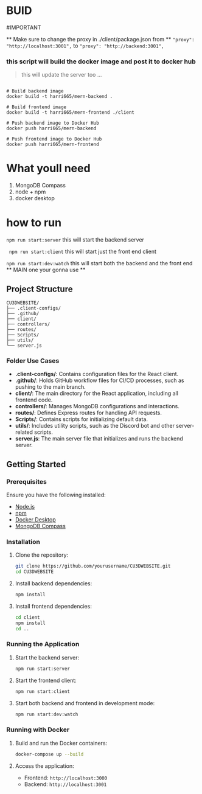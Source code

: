 # BUID 
#IMPORTANT 

** Make sure to change the proxy in ./client/package.json from **
``
"proxy": "http://localhost:3001",
``
to 
``
"proxy": "http://backend:3001",
``

### this script will build the docker image and post it to docker hub
> this will update the server too ... 
```

# Build backend image
docker build -t harri665/mern-backend .

# Build frontend image
docker build -t harri665/mern-frontend ./client

# Push backend image to Docker Hub
docker push harri665/mern-backend

# Push frontend image to Docker Hub
docker push harri665/mern-frontend
```


# What youll need 
1. MongoDB Compass 
2. node + npm 
3. docker desktop 

# how to run 
``` npm run start:server ``` this will start the backend server

``` npm run start:client``` this will start just the front end client 

``` npm run start:dev:watch ``` this will start both the backend and the front end ** MAIN one your gonna use ** 




## Project Structure

```plaintext
CU3DWEBSITE/
├── .client-configs/
├── .github/
├── client/
├── controllers/
├── routes/
├── Scripts/
├── utils/
└── server.js
```

### Folder Use Cases

- **.client-configs/**: Contains configuration files for the React client.
- **.github/**: Holds GitHub workflow files for CI/CD processes, such as pushing to the main branch.
- **client/**: The main directory for the React application, including all frontend code.
- **controllers/**: Manages MongoDB configurations and interactions.
- **routes/**: Defines Express routes for handling API requests.
- **Scripts/**: Contains scripts for initializing default data.
- **utils/**: Includes utility scripts, such as the Discord bot and other server-related scripts.
- **server.js**: The main server file that initializes and runs the backend server.


## Getting Started

### Prerequisites

Ensure you have the following installed:
- [Node.js](https://nodejs.org/)
- [npm](https://www.npmjs.com/)
- [Docker Desktop](https://www.docker.com/products/docker-desktop)
- [MongoDB Compass](https://www.mongodb.com/products/compass)

### Installation

1. Clone the repository:
    ```sh
    git clone https://github.com/yourusername/CU3DWEBSITE.git
    cd CU3DWEBSITE
    ```

2. Install backend dependencies:
    ```sh
    npm install
    ```

3. Install frontend dependencies:
    ```sh
    cd client
    npm install
    cd ..
    ```

### Running the Application

1. Start the backend server:
    ```sh
    npm run start:server
    ```

2. Start the frontend client:
    ```sh
    npm run start:client
    ```

3. Start both backend and frontend in development mode:
    ```sh
    npm run start:dev:watch
    ```

### Running with Docker

1. Build and run the Docker containers:
    ```sh
    docker-compose up --build
    ```

2. Access the application:
    - Frontend: `http://localhost:3000`
    - Backend: `http://localhost:3001`


